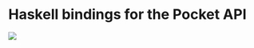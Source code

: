 # Haskell bindings for the Pocket API

[![][1]][0]

[0]: https://circleci.com/gh/jpvillaisaza/pocket-haskell
[1]: https://circleci.com/gh/jpvillaisaza/pocket-haskell.svg?style=svg
